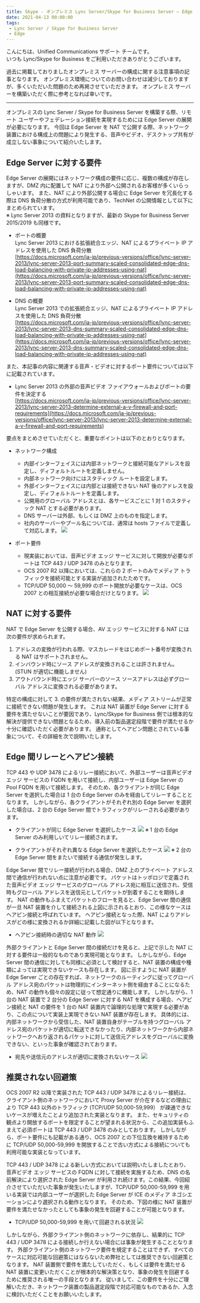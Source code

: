 ```yaml
---
title: Skype - オンプレミス Lync Server/Skype for Business Server – Edge Server を NAT で公開する場合の注意事項
date: 2021-04-13 00:00:00
tags:
 - Lync Server / Skype for Business Server
 - Edge
---
```


こんにちは、Unified Communications サポート チームです。   
いつも Lync/Skype for Business をご利用いただきありがとうございます。  

過去に掲載しておりましたオンプレミス サーバーの構成に関する注意事項の記事となります。
オンプレミス環境についてのお問い合わせは減少しておりますが、多くいただいた問題のため再掲させていただきます。
オンプレミス サーバーを構築いただく際に参考となれば幸いです。  

---

オンプレミスの Lync Server / Skype for Business Server を構築する際、リモート ユーザーやフェデレーション接続を実現するためには Edge Server の展開が必要になります。 今回は Edge Server を NAT で公開する際、ネットワーク装置における構成上の問題により発生する、音声やビデオ、デスクトップ共有が成立しない事象について紹介いたします。

## Edge Server に対する要件

Edge Server の展開にはネットワーク構成の要件に応じ、複数の構成が存在しますが、DMZ 内に配置して NAT により外部へ公開されるお客様が多くいらっしゃいます。 また、NAT により外部公開する場合に Edge Server を冗長化する際は DNS 負荷分散の方式が利用可能であり、TechNet の公開情報として以下にまとめられています。  
※ Lync Server 2013 の資料となりますが、最新の Skype for Business Server 2015/2019 も同様です。 

- ポートの概要  
  Lync Server 2013 における拡張統合エッジ、NAT によるプライベート IP アドレスを使用した DNS 負荷分散  
  [https://docs.microsoft.com/ja-jp/previous-versions/office/lync-server-2013/lync-server-2013-port-summary-scaled-consolidated-edge-dns-load-balancing-with-private-ip-addresses-using-nat](https://docs.microsoft.com/ja-jp/previous-versions/office/lync-server-2013/lync-server-2013-port-summary-scaled-consolidated-edge-dns-load-balancing-with-private-ip-addresses-using-nat)  

- DNS の概要  
  Lync Server 2013 での拡張統合エッジ、NAT によるプライベート IP アドレスを使用した DNS 負荷分散  
  [https://docs.microsoft.com/ja-jp/previous-versions/office/lync-server-2013/lync-server-2013-dns-summary-scaled-consolidated-edge-dns-load-balancing-with-private-ip-addresses-using-nat](https://docs.microsoft.com/ja-jp/previous-versions/office/lync-server-2013/lync-server-2013-dns-summary-scaled-consolidated-edge-dns-load-balancing-with-private-ip-addresses-using-nat)  

また、本記事の内容に関連する音声・ビデオに対するポート要件については以下に記載されています。

- Lync Server 2013 の外部の音声ビデオ ファイアウォールおよびポートの要件を決定する  
  [https://docs.microsoft.com/ja-jp/previous-versions/office/lync-server-2013/lync-server-2013-determine-external-a-v-firewall-and-port-requirements](https://docs.microsoft.com/ja-jp/previous-versions/office/lync-server-2013/lync-server-2013-determine-external-a-v-firewall-and-port-requirements)  

要点をまとめさせていただくと、重要なポイントは以下のとおりとなります。  

- ネットワーク構成
  - 内部インターフェイスには内部ネットワークと接続可能なアドレスを設定し、ディフォルトルートを定義しません。
  - 内部ネットワーク向けにはスタティック ルートを設定します。
  - 外部インターフェイスには内部とは接続できない NAT 後のアドレスを設定し、ディフォルトルートを定義します。
  - 公開用のグローバル アドレスとは、各サービスごとに 1 対 1 のスタティック NAT とする必要があります。
  - DNS サーバーは外部、もしくは DMZ 上のものを指定します。
  - 社内のサーバーやプール名については、通常は hosts ファイルで定義して対応します。
  ![](./edge01.png)

- ポート要件
  - 現実装においては、音声ビデオ エッジ サービスに対して開放が必要なポートは TCP 443 / UDP 3478 のみとなります。
  - OCS 2007 R2 以降においては、これらの 2 ポートのみでメディア トラフィックを接続可能とする実装が追加されたためです。
  - TCP/UDP 50,000 ～ 59,999 のポート開放が必要なケースは、OCS 2007 との相互接続が必要な場合だけとなります。
  ![](./edge02.png)

## NAT に対する要件

NAT で Edge Server を公開する場合、AV エッジ サービスに対する NAT には次の要件が求められます。  

1. アドレスの変換が行われる際、マスカレードをはじめポート番号が変換される NAT はサポートされません。
1. インバウンド時にソース アドレスが変換されることは許されません。 (STUN が適切に機能しません)
1. アウトバウンド時にエッジ サーバーのソース ソースアドレスは必ずグローバル アドレスに変換される必要があります。

特定の構成に対して 3. の要件が満たされない結果、メディア ストリームが正常に接続できない問題が発生します。 これは NAT 装置が Edge Server に対する要件を満たせないことが要因であり、Lync/Skype for Business 側では根本的な解決が提供できない問題となるため、導入前の製品選定段階で要件が満たせるか十分に確認いただく必要があります。 通称としてヘアピン問題とされている事象について、その詳細を次で説明いたします。  

## Edge 間リレーとヘアピン接続

TCP 443 や UDP 3478 によるリレー接続において、外部ユーザーは音声ビデオ エッジ サービスの FQDN を用いて接続し、内部ユーザーは Edge Server の Pool FQDN を用いて接続します。 そのため、各クライアントが同じ Edge Server を選択した場合は 1 台の Edge Server のみを経由してリレーすることとなります。 しかしながら、各クライアントがそれぞれ別の Edge Server を選択した場合は、2 台の Edge Server 間でトラフィックがリレーされる必要があります。  

- クライアントが同じ Edge Server を選択したケース
  ![](./edge03.png)
  ※ 1 台の Edge Server のみ利用しいてリレー接続されます。

- クライアントがそれぞれ異なる Edge Server を選択したケース
  ![](./edge04.png)
  ※ 2 台の Edge Server 間をまたいで接続する通信が発生します。

Edge Server 間でリレー接続が行われる場合、DMZ 上のプライベート アドレス間で通信が行われない点に注意が必要です。 パケットはトッポロジで定義された音声ビデオ エッジ サービスのグローバル アドレス宛に相互に送信され、受信時もグローバル アドレスを送信元としてパケットが到着することを期待します。 NAT の動作もふまえてパケットのフローを見ると、Edge Server 間の通信が一旦 NAT 装置を介して接続される上図に示されるとおり、この様なケースはヘアピン接続と呼ばれています。 ヘアピン接続となった際、NAT によりアドレスがどの様に変換されるか詳細に記載した図が以下となります。  

- ヘアピン接続時の適切な NAT 動作
  ![](./edge05.png)

外部クライアントと Edge Server 間の接続だけを見ると、上記で示した NAT に対する要件は一般的なものであり実現可能となります。 しかしながら、Edge Server 間の通信に対しても同様に必須として検討すると、NAT 装置の構成や種類によっては実現できないケースも存在します。 図に示すように NAT 装置が Edge Server ごとの存在すれば、ネットワークのルーティングに従ってグローバル アドレス宛のパケットは物理的にインターネット側を経由することになるため、NAT の動作も個々の設定に従って想定通りに機能します。 しかしながら、1 台の NAT 装置で 2 台分の Edge Server に対する NAT を構成する場合、ヘアピン接続と NAT の要件を 1 台の NAT 装置内で論理的な処理で実現する必要があり、この点について実装上実現できない NAT 装置が存在します。 具体的には、内部ネットワークから受信した、NAT 装置自身がテーブルを持つグローバル アドレス宛のパケットが適切に転送できなかったり、内部ネットワークから内部ネットワークへおり返されるパケットに対して送信元アドレスをグローバルに変換できない、といった事象が確認されております。  

- 宛先や送信元のアドレスが適切に変換されないケース
  ![](./edge06.png)

## 推奨されない回避策

OCS 2007 R2 以降で実装された TCP 443 / UDP 3478 によるリレー接続は、クライアント側のネットワークにおいて Proxy Server が介在するなどの理由により TCP 443 以外のトラフィック (TCP/UDP 50,000-59,999） が疎通できないケースが増えたことより追加された実装となります。 また、セキュリティの観点より開放するポートを限定することが望まれる状況から、この追加実装もふまえて必須ポートは TCP 443 / UDP 3478 のみとしております。 しかしながら、ポート要件にも記載がある通り、OCS 2007 との下位互換を維持するために TCP/UDP 50,000-59,999 を開放することで古い方式による接続についても利用可能な実装となっています。  

TCP 443 / UDP 3478 による新しい方式においては説明いたしましたとおり、音声ビデオ エッジ サービスの FQDN に対して接続を実施するため、DNS の名前解決により選択された Edge Server が利用され続けます。この結果、今回紹介させていただいた事象が発生いたしますが、TCP/UDP 50,000-59,999 を用いる実装では内部ユーザーが選択した Edge Server が ICE のメディア ネゴシエーションにより選択される動作となります。 そのため、下図の様に NAT 装置が要件を満たせなかったとしても事象の発生を回避することが可能となります。  

- TCP/UDP 50,000-59,999 を用いて回避される状況
  ![](./edge07.png)

しかしながら、外部クライアント側のネットワークに依存し、結果的に TCP 443 / UDP 3478 による接続しか行えない場合には事象が発生することとなります。 外部クライアント側のネットワーク要件を規定することはできず、すべてのケースに対応可能な回避策にはならないため弊社としては推奨できない回避策となります。 NAT 装置側で要件を満たしていただく、もしくは要件を満たせる NAT 装置に変更いただくことが根本的な解決策となり、事象の発生を回避するために推奨される唯一の手段となります。 従いまして、この要件を十分にご理解いただき、ネットワーク装置の製品選定段階で対応可能なものであるか、入念に検討いただくことをお願いいたします。  


